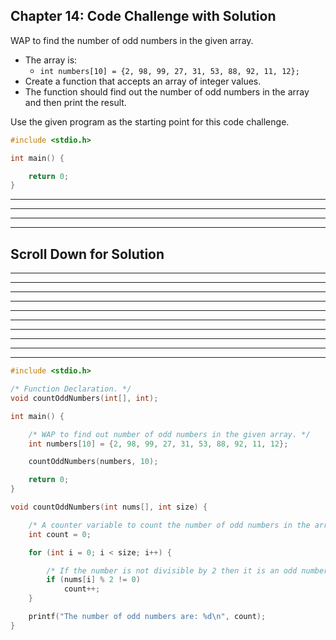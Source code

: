 ## Chapter 14: Code Challenge with Solution 

WAP to find the number of odd numbers in the given array. 
- The array is: 
    - `int numbers[10] = {2, 98, 99, 27, 31, 53, 88, 92, 11, 12};`
- Create a function that accepts an array of integer values. 
- The function should find out the number of odd numbers in the array and then print the result. 


Use the given program as the starting point for this code challenge.
 
```C
#include <stdio.h>

int main() {

    return 0;
}
```

----
----
----
----
## Scroll Down for Solution 
----
----
----
----
----
----
----
----
----
----

```C
#include <stdio.h>

/* Function Declaration. */
void countOddNumbers(int[], int);

int main() {

	/* WAP to find out number of odd numbers in the given array. */
	int numbers[10] = {2, 98, 99, 27, 31, 53, 88, 92, 11, 12};

	countOddNumbers(numbers, 10);

	return 0;
}

void countOddNumbers(int nums[], int size) {

	/* A counter variable to count the number of odd numbers in the array. */
	int count = 0;

	for (int i = 0; i < size; i++) {

		/* If the number is not divisible by 2 then it is an odd number. Hence, increment the counter by 1. */
		if (nums[i] % 2 != 0)
			count++;
	}

	printf("The number of odd numbers are: %d\n", count);
}
```
